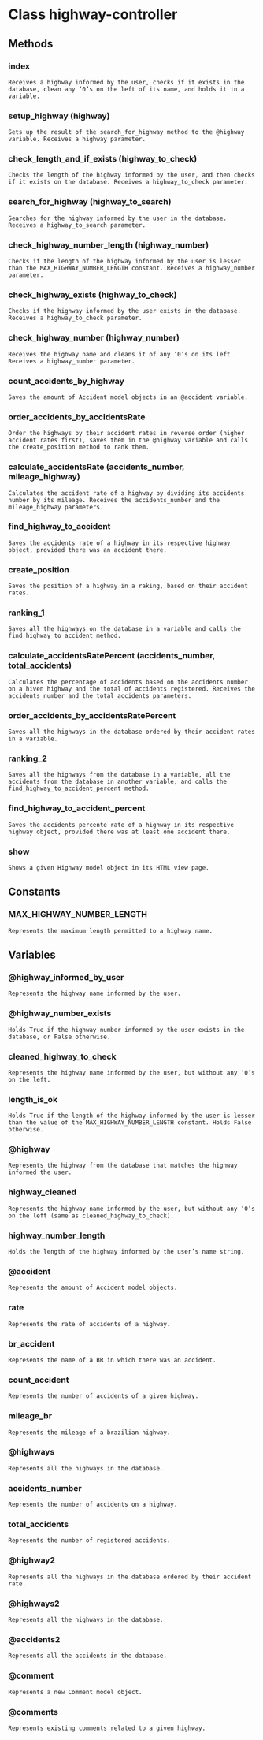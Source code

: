 # Class highway-controller

## Methods

### index
	Receives a highway informed by the user, checks if it exists in the database, clean any ‘0’s on the left of its name, and holds it in a variable.
### setup_highway (highway)
	Sets up the result of the search_for_highway method to the @highway variable. Receives a highway parameter.
### check_length_and_if_exists (highway_to_check)
	Checks the length of the highway informed by the user, and then checks if it exists on the database. Receives a highway_to_check parameter.
### search_for_highway (highway_to_search)
	Searches for the highway informed by the user in the database. Receives a highway_to_search parameter.
### check_highway_number_length (highway_number)
	Checks if the length of the highway informed by the user is lesser than the MAX_HIGHWAY_NUMBER_LENGTH constant. Receives a highway_number parameter.
### check_highway_exists (highway_to_check)
	Checks if the highway informed by the user exists in the database. Receives a highway_to_check parameter.
### check_highway_number (highway_number)
	Receives the highway name and cleans it of any ‘0’s on its left. Receives a highway_number parameter.
### count_accidents_by_highway
	Saves the amount of Accident model objects in an @accident variable.
### order_accidents_by_accidentsRate
	Order the highways by their accident rates in reverse order (higher accident rates first), saves them in the @highway variable and calls the create_position method to rank them.
### calculate_accidentsRate (accidents_number, mileage_highway)
	Calculates the accident rate of a highway by dividing its accidents number by its mileage. Receives the accidents_number and the mileage_highway parameters.
### find_highway_to_accident
	Saves the accidents rate of a highway in its respective highway object, provided there was an accident there.
### create_position
	Saves the position of a highway in a raking, based on their accident rates.
### ranking_1
	Saves all the highways on the database in a variable and calls the find_highway_to_accident method.
### calculate_accidentsRatePercent (accidents_number, total_accidents)
	Calculates the percentage of accidents based on the accidents number on a hiven highway and the total of accidents registered. Receives the accidents_number and the total_accidents parameters.
### order_accidents_by_accidentsRatePercent
	Saves all the highways in the database ordered by their accident rates in a variable.
### ranking_2
	Saves all the highways from the database in a variable, all the accidents from the database in another variable, and calls the find_highway_to_accident_percent method.
### find_highway_to_accident_percent
	Saves the accidents percente rate of a highway in its respective highway object, provided there was at least one accident there.
### show
	Shows a given Highway model object in its HTML view page.
	
## Constants

### MAX_HIGHWAY_NUMBER_LENGTH
	Represents the maximum length permitted to a highway name.

## Variables

### @highway_informed_by_user
	Represents the highway name informed by the user.
### @highway_number_exists
	Holds True if the highway number informed by the user exists in the database, or False otherwise.
### cleaned_highway_to_check
	Represents the highway name informed by the user, but without any ‘0’s on the left.
### length_is_ok
	Holds True if the length of the highway informed by the user is lesser than the value of the MAX_HIGHWAY_NUMBER_LENGTH constant. Holds False otherwise.
### @highway
	Represents the highway from the database that matches the highway informed the user.
### highway_cleaned
	Represents the highway name informed by the user, but without any ‘0’s on the left (same as cleaned_highway_to_check).
### highway_number_length
	Holds the length of the highway informed by the user’s name string.	
### @accident
	Represents the amount of Accident model objects.
### rate
	Represents the rate of accidents of a highway.
### br_accident
	Represents the name of a BR in which there was an accident.
### count_accident
	Represents the number of accidents of a given highway.
### mileage_br
	Represents the mileage of a brazilian highway.
### @highways
	Represents all the highways in the database.
### accidents_number
	Represents the number of accidents on a highway.
### total_accidents
	Represents the number of registered accidents.
### @highway2
	Represents all the highways in the database ordered by their accident rate.
### @highways2
	Represents all the highways in the database.
### @accidents2
	Represents all the accidents in the database.
### @comment
	Represents a new Comment model object.
### @comments
	Represents existing comments related to a given highway.
